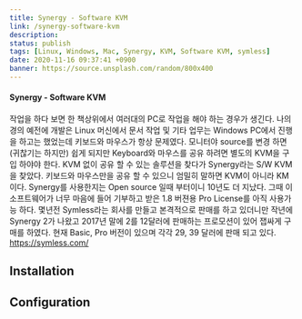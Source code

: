 ```yaml
---
title: Synergy - Software KVM
link: /synergy-software-kvm
description: 
status: publish
tags: [Linux, Windows, Mac, Synergy, KVM, Software KVM, symless] 
date: 2020-11-16 09:37:41 +0900
banner: https://source.unsplash.com/random/800x400
---
```


#### Synergy - Software KVM

작업을 하다 보면 한 책상위에서 여러대의 PC로 작업을 해야 하는 경우가 생긴다. 나의 경의 예전에 개발은 Linux 머신에서 문서 작업 및 기타 업무는 Windows PC에서 진행을 하고는 했었는데 키보드와 마우스가 항상 문제였다. 모니터야 source를 변경 하면 (귀찮기는 하지만) 쉽게 되지만 Keyboard와 마우스를 공유 하려면 별도의 KVM을 구입 하야야 한다. KVM 없이 공유 할 수 있는 솔루션을 찾다가 Synergy라는 S/W KVM을 찾았다. 키보드와 마우스만을 공유 할 수 있으니 엄밀히 말하면 KVM이 아니라 KM 이다. Synergy를 사용한지는 Open source 일때 부터이니 10년도 더 지났다. 그때 이 소프트웨어가 너무 마음에 들어 기부하고 받은 1.8 버젼용 Pro License를 아직 사용가능 하다. 몇년전 Symless라는 회사를 만들고 본격적으로 판매를 하고 있더니만 작년에 Synergy 2가 나왔고 2017년 말에 2를 12달러에 판매하는 프로모션이 있어 잽싸게 구매를 하였다. 현재 Basic, Pro 버전이 있으며 각각 29, 39 달러에 판매 되고 있다. <https://symless.com/>

<!--more--> 

## Installation

## Configuration
